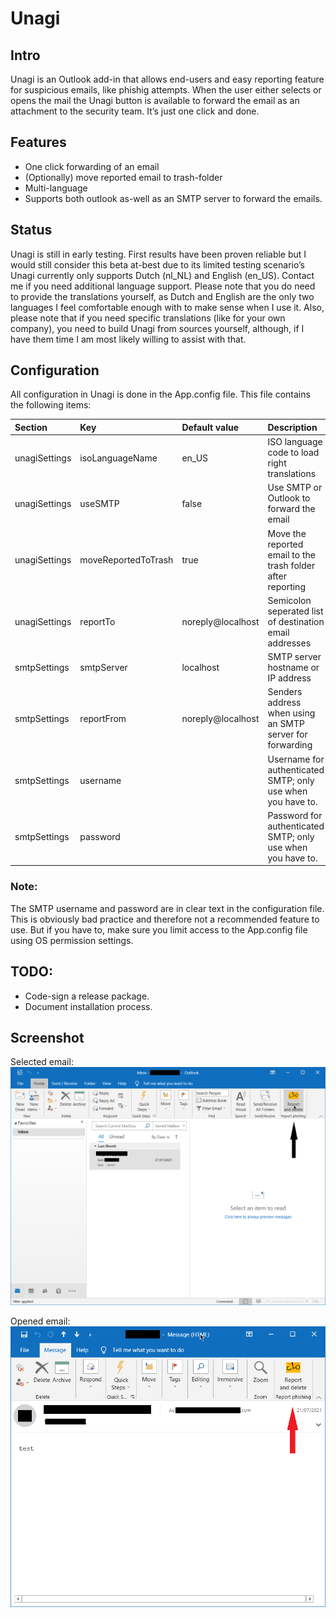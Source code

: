 # Unagi
## Intro
Unagi is an Outlook add-in that allows end-users and easy reporting feature for suspicious emails, like phishig attempts. When the user either selects or opens the mail the Unagi button is available to forward the email as an attachment to the security team. It’s just one click and done. 

## Features
- One click forwarding of an email
- (Optionally) move reported email to trash-folder
- Multi-language
- Supports both outlook as-well as an SMTP server to forward the emails.

## Status
Unagi is still in early testing. First results have been proven reliable but I would still consider this beta at-best due to its limited testing scenario’s
Unagi currently only supports Dutch (nl_NL) and English (en_US). Contact me if you need additional language support. Please note that you do need to provide the translations yourself, as Dutch and English are the only two languages I feel comfortable enough with to make sense when I use it. Also, please note that if you need specific translations (like for your own company), you need to build Unagi from sources yourself, although, if I have them time I am most likely willing to assist with that.

## Configuration
All configuration in Unagi is done in the App.config file. This file contains the following items:

| Section       | Key                 | Default value     | Description                                                 |
| :------------ | :------------------ | :---------------- | :---------------------------------------------------------- |
| unagiSettings | isoLanguageName     | en_US             | ISO language code to load right translations                |
| unagiSettings | useSMTP             | false             | Use SMTP or Outlook to forward the email                    |
| unagiSettings | moveReportedToTrash | true              | Move the reported email to the trash folder after reporting |
| unagiSettings | reportTo            | noreply@localhost | Semicolon seperated list of destination email addresses     |
| smtpSettings  | smtpServer          | localhost         | SMTP server hostname or IP address                          |
| smtpSettings  | reportFrom          | noreply@localhost | Senders address when using an SMTP server for forwarding    |
| smtpSettings  | username            | <none>            | Username for authenticated SMTP; only use when you have to. |
| smtpSettings  | password            | <none>            | Password for authenticated SMTP; only use when you have to. |

### Note:
The SMTP username and password are in clear text in the configuration file. This is obviously bad practice and therefore not a recommended feature to use. But if you have to, make sure you limit access to the App.config file using OS permission settings.


## TODO:
- Code-sign a release package.
- Document installation process.

## Screenshot
Selected email:
![Selected email](/ScreenShots/unagi-screenshot1.png)

Opened email:
![Opened email](/ScreenShots/unagi-screenshot2.png)


